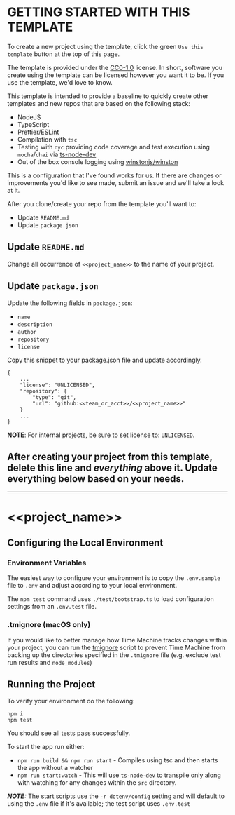 # GETTING STARTED WITH THIS TEMPLATE
To create a new project using the template, click the green `Use this template` button at the top of this page.

The template is provided under the [CC0-1.0](https://choosealicense.com/licenses/cc0-1.0/) license. In short, software you create using the template can be licensed however you want it to be. If you use the template, we'd love to know.

This template is intended to provide a baseline to quickly create other templates and new repos that are based on the following stack:
* NodeJS
* TypeScript
* Prettier/ESLint
* Compilation with `tsc`
* Testing with `nyc` providing code coverage and test execution using `mocha`/`chai` via [ts-node-dev](https://www.npmjs.com/package/ts-node-dev)
* Out of the box console logging using [winstonjs/winston](https://github.com/winstonjs/winston)

This is a configuration that I've found works for us. If there are changes or improvements you'd like to see made, submit an issue and we'll take a look at it.

After you clone/create your repo from the template you'll want to:
* Update `README.md`
* Update `package.json`

## Update `README.md`
Change all occurrence of `<<project_name>>` to the name of your project.

## Update `package.json`
Update the following fields in `package.json`:

* `name`
* `description`
* `author`
* `repository`
* `license`

Copy this snippet to your package.json file and update accordingly.
```
{
    ...
    "license": "UNLICENSED",
    "repository": {
        "type": "git",
        "url": "github:<<team_or_acct>>/<<project_name>>"
    }
    ...
}
```

**NOTE**: For internal projects, be sure to set license to: `UNLICENSED`.

## After creating your project from this template, delete this line and ***everything*** above it. Update everything below based on your needs.

----

# <<project_name>>
## Configuring the Local Environment

### Environment Variables
The easiest way to configure your environment is to copy the `.env.sample` file to `.env` and adjust according to your local environment.

The `npm test` command uses `./test/bootstrap.ts` to load configuration settings from an `.env.test` file.

### .tmignore (macOS only)
If you would like to better manage how Time Machine tracks changes within your project, you can run the [tmignore](https://gist.github.com/jscottarmstrong/7b8e7932817c083001fdd42b4de464b1) script to prevent Time Machine from
backing up the directories specified in the `.tmignore` file (e.g. exclude test run results and `node_modules`)

## Running the Project
To verify your environment do the following:

```
npm i
npm test
```

You should see all tests pass successfully.

To start the app run either: 

* `npm run build && npm run start` - Compiles using tsc and then starts the app without a watcher 
* `npm run start:watch` - This will use `ts-node-dev` to transpile only along with watching for any changes within the `src` directory. 

***NOTE:*** The start scripts use the `-r dotenv/config` setting and will default to using the `.env` file if it's available; the test script uses `.env.test`


